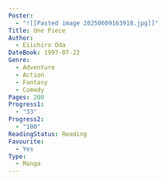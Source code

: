 ```yaml
---
Poster:
  - "![[Pasted image 20250609163918.jpg]]"
Title: One Piece
Author:
  - Eiichiro Oda
DateBook: 1997-07-22
Genre:
  - Adventure
  - Action
  - Fantasy
  - Comedy
Pages: 208
Progress1:
  - "33"
Progress2:
  - "100"
ReadingStatus: Reading
Favourite:
  - Yes
Type:
  - Manga
---
```

